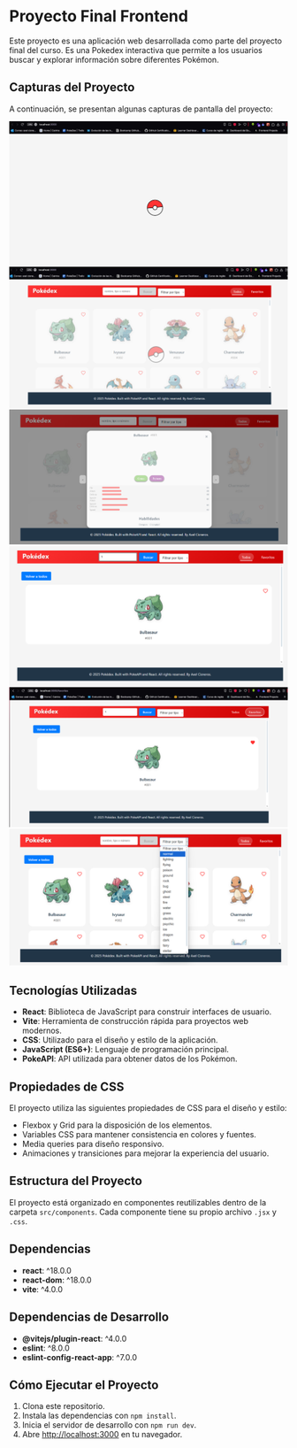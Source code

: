 # Proyecto Final Frontend

Este proyecto es una aplicación web desarrollada como parte del proyecto final del curso. Es una Pokedex interactiva que permite a los usuarios buscar y explorar información sobre diferentes Pokémon.

## Capturas del Proyecto

A continuación, se presentan algunas capturas de pantalla del proyecto:

![Captura 1](./src/images/capturaproject1.png)
![Captura 2](./src/images/capturaproject2.png)
![Captura 3](./src/images/capturaproject3.png)
![Captura 4](./src/images/capturaproject4.png)
![Captura 5](./src/images/capturaproject5.png)
![Captura 6](./src/images/capturaproject6.png)

## Tecnologías Utilizadas

- **React**: Biblioteca de JavaScript para construir interfaces de usuario.
- **Vite**: Herramienta de construcción rápida para proyectos web modernos.
- **CSS**: Utilizado para el diseño y estilo de la aplicación.
- **JavaScript (ES6+)**: Lenguaje de programación principal.
- **PokeAPI**: API utilizada para obtener datos de los Pokémon.

## Propiedades de CSS

El proyecto utiliza las siguientes propiedades de CSS para el diseño y estilo:

- Flexbox y Grid para la disposición de los elementos.
- Variables CSS para mantener consistencia en colores y fuentes.
- Media queries para diseño responsivo.
- Animaciones y transiciones para mejorar la experiencia del usuario.

## Estructura del Proyecto

El proyecto está organizado en componentes reutilizables dentro de la carpeta `src/components`. Cada componente tiene su propio archivo `.jsx` y `.css`.

## Dependencias

- **react**: ^18.0.0
- **react-dom**: ^18.0.0
- **vite**: ^4.0.0

## Dependencias de Desarrollo

- **@vitejs/plugin-react**: ^4.0.0
- **eslint**: ^8.0.0
- **eslint-config-react-app**: ^7.0.0

## Cómo Ejecutar el Proyecto

1. Clona este repositorio.
2. Instala las dependencias con `npm install`.
3. Inicia el servidor de desarrollo con `npm run dev`.
4. Abre [http://localhost:3000](http://localhost:3000) en tu navegador.
